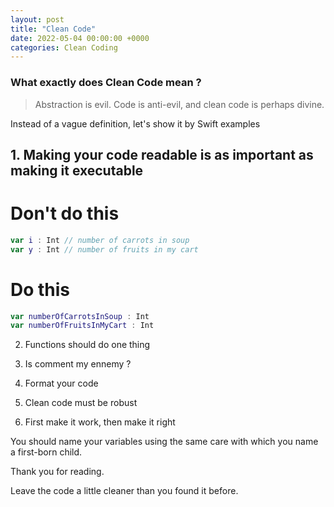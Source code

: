 ```yaml
---
layout: post
title: "Clean Code"
date: 2022-05-04 00:00:00 +0000
categories: Clean Coding
---
```


### What exactly does **Clean Code** mean ?

> Abstraction is evil. Code is anti-evil, and clean code is perhaps divine.

Instead of a vague definition, let's show it by Swift examples

## 1. Making your code readable is as important as making it executable

# Don't do this
```swift
var i : Int // number of carrots in soup
var y : Int // number of fruits in my cart
```

# Do this
```swift
var numberOfCarrotsInSoup : Int
var numberOfFruitsInMyCart : Int
```

2. Functions should do one thing

3. Is comment my ennemy ?

4. Format your code

5. Clean code must be robust

6. First make it work, then make it right


You should name your variables using the same care with which you name a first-born child.


Thank you for reading.

Leave the code a little cleaner than you found it before.
